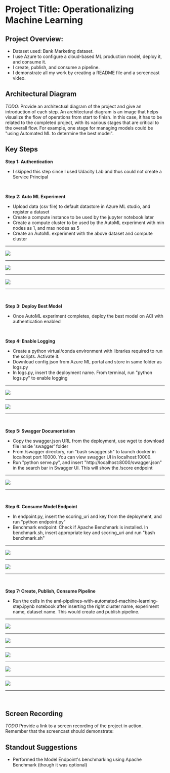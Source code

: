# Project Title: Operationalizing Machine Learning

## Project Overview: 
- Dataset used: Bank Marketing dataset. 
- I use Azure to configure a cloud-based ML production model, deploy it, and consume it. 
- I create, publish, and consume a pipeline. 
- I demonstrate all my work by creating a README file and a screencast video.


## Architectural Diagram
*TODO*: Provide an architectual diagram of the project and give an introduction of each step. An architectural diagram is an image that helps visualize the flow of operations from start to finish. In this case, it has to be related to the completed project, with its various stages that are critical to the overall flow. For example, one stage for managing models could be "using Automated ML to determine the best model". 

## Key Steps
<b>Step 1: Authentication</b>
- I skipped this step since I used Udacity Lab and thus could not create a Service Principal
<br>

<b>Step 2: Auto ML Experiment</b>
- Upload data (csv file) to default datastore in Azure ML studio, and register a dataset
- Create a compute instance to be used by the jupyter notebook later 
- Create a compute cluster to be used by the AutoML experiment with min nodes as 1, and max nodes as 5
- Create an AutoML experiment with the above dataset and compute cluster
<hr>
<img src="screenshots/registered_dataset.png">
<hr>
<img src="screenshots/experiment_completed.png">
<hr>
<img src="screenshots/best_model_voting_ensemble.png">
<hr>
<br>

<b>Step 3: Deploy Best Model</b>
- Once AutoML experiment completes, deploy the best model on ACI with authentication enabled
<br>

<b>Step 4: Enable Logging</b>
- Create a python virtual/conda environment with libraries required to run the scripts. Activate it.
- Download config.json from Azure ML portal and store in same folder as logs.py
- In logs.py, insert the deployment name. From terminal, run "python logs.py" to enable logging
<hr>
<img src="screenshots/app_insights_enabled.png">
<hr>
<img src="screenshots/logs_screenshot.png">
<hr>
<br>

<b>Step 5: Swagger Documentation</b>
- Copy the swagger.json URL from the deployment, use wget to download file inside 'swagger' folder
- From /swagger directory, run "bash swagger.sh" to launch docker in localhost port 10000. You can view swagger UI in localhost:10000.
- Run "python serve.py", and insert "http://localhost:8000/swagger.json" in the search bar in Swagger UI. This will show the /score endpoint
<hr>
<img src="screenshots/swagger_http_endpoints_localhost.png">
<hr>
<br>

<b>Step 6: Consume Model Endpoint</b>
- In endpoint.py, insert the scoring_uri and key from the deployment, and run "python endpoint.py"
- Benchmark endpoint: Check if Apache Benchmark is installed. In benchmark.sh, insert appropriate key and scoring_uri and run "bash benchmark.sh"
<hr>
<img src="screenshots/endpoint_script_json_output.png">
<hr>
<img src="screenshots/benchmark_results.png">
<hr>
<br>

<b>Step 7: Create, Publish, Consume Pipeline</b>
- Run the cells in the aml-pipelines-with-automated-machine-learning-step.ipynb notebook after inserting the right cluster name, experiment name, dataset name. This would create and publish pipeline. 
<hr>
<img src="screenshots/pipeline_created.png">
<hr>
<img src="screenshots/pipeline_endpoint.png">
<hr>
<img src="screenshots/bank_dataset_with_automl_module.png">
<hr>
<img src="screenshots/published_pipeline_overview_status_active.png">
<hr>
<img src="screenshots/run_details_widget_step_runs.png">
<hr>
<br>


## Screen Recording
*TODO* Provide a link to a screen recording of the project in action. Remember that the screencast should demonstrate:

## Standout Suggestions
- Performed the Model Endpoint's benchmarking using Apache Benchmark (though it was optional)
